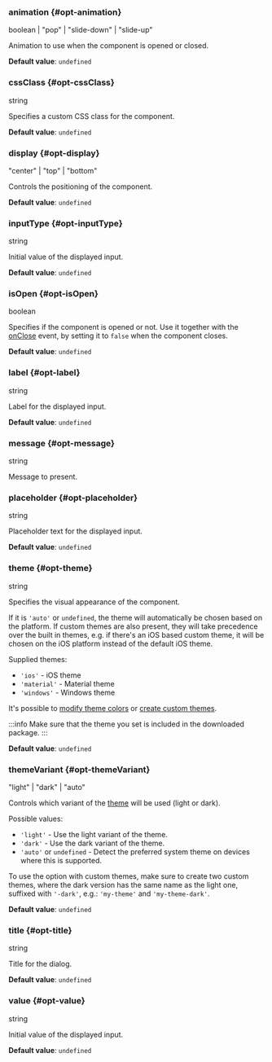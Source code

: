 ### animation {#opt-animation}

boolean &#124; "pop" &#124; "slide-down" &#124; "slide-up"

Animation to use when the component is opened or closed.

**Default value**: `undefined`
### cssClass {#opt-cssClass}

string

Specifies a custom CSS class for the component.

**Default value**: `undefined`
### display {#opt-display}

"center" &#124; "top" &#124; "bottom"

Controls the positioning of the component.

**Default value**: `undefined`
### inputType {#opt-inputType}

string

Initial value of the displayed input.

**Default value**: `undefined`
### isOpen {#opt-isOpen}

boolean

Specifies if the component is opened or not. Use it together with the [onClose](#event-onClose) event, by setting it
to `false` when the component closes.

**Default value**: `undefined`
### label {#opt-label}

string

Label for the displayed input.

**Default value**: `undefined`
### message {#opt-message}

string

Message to present.
### placeholder {#opt-placeholder}

string

Placeholder text for the displayed input.

**Default value**: `undefined`
### theme {#opt-theme}

string

Specifies the visual appearance of the component.

If it is `'auto'` or `undefined`, the theme will automatically be chosen based on the platform.
If custom themes are also present, they will take precedence over the built in themes, e.g. if there&#039;s an iOS based custom theme,
it will be chosen on the iOS platform instead of the default iOS theme.

Supplied themes:
- `'ios'` - iOS theme
- `'material'` - Material theme
- `'windows'` - Windows theme

It&#039;s possible to [modify theme colors](../theming/sass-variables) or
[create custom themes](../theming/sass-themes).

:::info
Make sure that the theme you set is included in the downloaded package.
:::

**Default value**: `undefined`
### themeVariant {#opt-themeVariant}

"light" &#124; "dark" &#124; "auto"

Controls which variant of the [theme](#opt-theme) will be used (light or dark).

Possible values:
- `'light'` - Use the light variant of the theme.
- `'dark'` - Use the dark variant of the theme.
- `'auto'` or `undefined` - Detect the preferred system theme on devices where this is supported.

To use the option with custom themes, make sure to create two custom themes, where the dark version has the same name as the light one,
suffixed with `'-dark'`, e.g.: `'my-theme'` and `'my-theme-dark'`.

**Default value**: `undefined`
### title {#opt-title}

string

Title for the dialog.

**Default value**: `undefined`
### value {#opt-value}

string

Initial value of the displayed input.

**Default value**: `undefined`